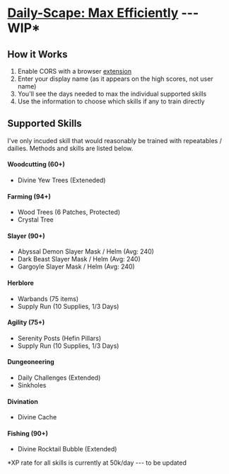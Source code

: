 # [Daily-Scape: Max Efficiently](http://jovaunjackson.me/Daily-Capes/) --- WIP*

## How it Works
1. Enable CORS with a browser [extension](https://chrome.google.com/webstore/detail/allow-control-allow-origi/nlfbmbojpeacfghkpbjhddihlkkiljbi?hl=en)
2. Enter your display name (as it appears on the high scores, not user name)
3. You'll see the days needed to max the individual supported skills
4. Use the information to choose which skills if any to train directly



## Supported Skills
I've only incuded skill that would reasonably be trained with repeatables / dailies. Methods and skills are listed below. <br>

#### Woodcutting (60+)
* Divine Yew Trees (Exteneded)

#### Farming (94+)
* Wood Trees (6 Patches, Protected)
* Crystal Tree 

#### Slayer (90+)
* Abyssal Demon Slayer Mask / Helm (Avg: 240)
* Dark Beast Slayer Mask / Helm (Avg: 240)
* Gargoyle Slayer Mask / Helm (Avg: 240)

#### Herblore
* Warbands (75 items)
* Supply Run (10 Supplies, 1/3 Days)

#### Agility (75+)
* Serenity Posts (Hefin Pillars)
* Supply Run (10 Supplies, 1/3 Days)

#### Dungeoneering
* Daily Challenges (Extended)
* Sinkholes

#### Divination
* Divine Cache

#### Fishing (90+)
* Divine Rocktail Bubble (Extended)

*XP rate for all skills is currently at 50k/day --- to be updated
